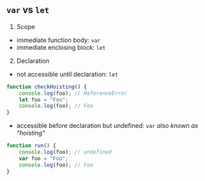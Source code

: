 ## `var` vs `let`
1. Scope
* immediate function body: `var`
* immediate enclosing block: `let`

2. Declaration
* not accessible until declaration: `let`
```javascript
function checkHoisting() {
	console.log(foo); // ReferenceError
	let foo = "Foo";
	console.log(foo); // Foo
}
```
* accessible before declaration but undefined: `var`
_also known as "hoisting"_
```javascript
function run() {
	console.log(foo); // undefined
	var foo = "Foo";
	console.log(foo); // Foo
}
```
